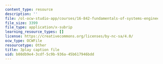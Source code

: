 ```yaml
---
content_type: resource
description: ''
file: /ol-ocw-studio-app/courses/16-842-fundamentals-of-systems-engineering-fall-2015/b08db9e43cdf5c9b936a45b617946bdd_4hYgHHC-5z8.vtt
file_size: 3399
file_type: application/x-subrip
learning_resource_types: []
license: https://creativecommons.org/licenses/by-nc-sa/4.0/
ocw_type: OCWFile
resourcetype: Other
title: 3play caption file
uid: b08db9e4-3cdf-5c9b-936a-45b617946bdd
---
```

